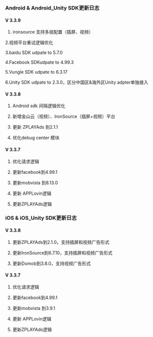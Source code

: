 ###  Android & Android_Unity SDK更新日志

#### V 3.3.9

1. ironsource 支持多层配置（插屏、视频）

2.视频平台重试逻辑优化 

3.baidu SDK udpate to 5.7.0

4.Facebook SDKudpate to 4.99.3

5.Vungle SDK udpate to 6.3.17

6.Unity SDK udpate to 2.3.0，区分中国区&海外区Unity adpter单独接入


#### V 3.3.8

1. Android sdk 间隔逻辑优化

2. 新增金山云（视频）、IronSource（插屏+视频）平台

3. 更新  ZPLAYAds 到2.1.1

4. 优化debug center 模块



#### V 3.3.7
1. 优化请求逻辑

2. 更新facebook到4.99.1

3. 更新mobvista 到8.13.0

4. 更新 APPLovin逻辑

5. 更新ZPLAYAds逻辑


###  iOS  & iOS_Unity  SDK更新日志

#### V 3.3.8
1. 更新ZPLAYAds到2.1.0，支持插屏和视频广告形式

2. 更新IronSource到6.7.10，支持插屏和视频广告形式

3. 更新Domob到3.8.0，支持视频广告形式


#### V 3.3.7
1. 优化请求逻辑

2. 更新facebook到4.99.1

3. 更新mobvista 到3.9.1

4. 更新 APPLovin逻辑

5. 更新ZPLAYAds逻辑





